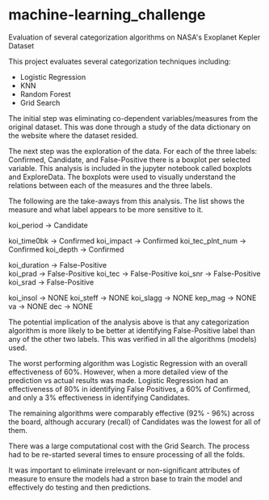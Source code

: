 # machine-learning_challenge
Evaluation of several categorization algorithms on NASA's Exoplanet Kepler Dataset

This project evaluates several categorization techniques including:

  - Logistic Regression
  - KNN
  - Random Forest
  - Grid Search

The initial step was eliminating co-dependent variables/measures from the original dataset.  This was done through a study of the data dictionary on the website where the dataset resided.

The next step was the exploration of the data. For each of the three labels: Confirmed, Candidate, and False-Positive there is a boxplot per selected variable.  This analysis is included in the jupyter notebook called boxplots and ExploreData.   The boxplots were used to visually understand the relations between each of the measures and the three labels.

The following are the take-aways from this analysis.  The list shows the measure and what label appears to be more sensitive to it.

  koi_period    -> Candidate
  
  koi_time0bk   -> Confirmed
  koi_impact    -> Confirmed
  koi_tec_plnt_num -> Confirmed
  koi_depth     -> Confirmed
  
  koi_duration  -> False-Positive  
  koi_prad      -> False-Positive
  koi_tec       -> False-Positive
  koi_snr       -> False-Positive
  koi_srad      -> False-Positive
  
  koi_insol     -> NONE
  koi_steff     -> NONE
  koi_slagg     -> NONE
  kep_mag       -> NONE
  va            -> NONE
  dec           -> NONE
  
The potential implication of the analysis above is that any categorization algorithm is more likely to be better at identifying False-Positive label than any of the other two labels.  This was verified in all the algorithms (models) used.

The worst performing algorithm was Logistic Regression with an overall effectiveness of 60%.  However, when a more detailed view of the prediction vs actual results was made. Logistic Regression had an effectiveness of 80% in identifying False Positives, a 60% of Confirmed, and only a 3% effectiveness in identifying Candidates.

The remaining algorithms were comparably effective (92% - 96%) across the board, although accurary (recall) of Candidates was the lowest for all of them.

There was a large computational cost with the Grid Search. The process had to be re-started several times to ensure processing of all the folds.

It was important to eliminate irrelevant or non-significant attributes of measure to ensure the models had a stron base to train the model and effectively do testing and then predictions.
